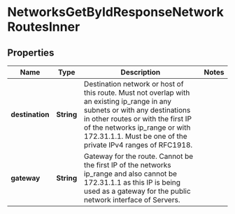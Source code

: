 

# NetworksGetByIdResponseNetworkRoutesInner


## Properties

| Name | Type | Description | Notes |
|------------ | ------------- | ------------- | -------------|
|**destination** | **String** | Destination network or host of this route. Must not overlap with an existing ip_range in any subnets or with any destinations in other routes or with the first IP of the networks ip_range or with 172.31.1.1. Must be one of the private IPv4 ranges of RFC1918. |  |
|**gateway** | **String** | Gateway for the route. Cannot be the first IP of the networks ip_range and also cannot be 172.31.1.1 as this IP is being used as a gateway for the public network interface of Servers. |  |



